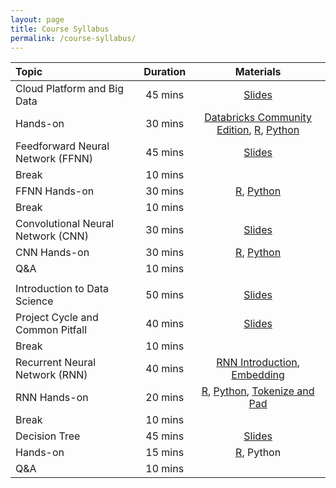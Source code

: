 ```yaml
---
layout: page
title: Course Syllabus
permalink: /course-syllabus/
---
```


| Topic | Duration | Materials |
| :--- | :---: | :---: |
| Cloud Platform and Big Data | 45 mins | [Slides](https://docs.google.com/presentation/d/1jWO1-Nloms0x1btYLevUqTBcycZo1SV_cvE9rmg24tM/edit?usp=sharing)   |
| Hands-on | 30 mins | [Databricks Community Edition](https://databricks.com/try-databricks), [R](https://databricks-prod-cloudfront.cloud.databricks.com/public/4027ec902e239c93eaaa8714f173bcfc/3981279215211072/4269117185296595/78755435857845/latest.html), [Python](https://github.com/happyrabbit/IntroDataScience/blob/master/Python/PysparkETL.ipynb)  |
| Feedforward Neural Network (FFNN) | 45 mins | [Slides](https://course2020.scientistcafe.com/slides/02DeepLearning/DNN/DNN_Intro.html)   |
| Break | 10 mins |  |
| FFNN Hands-on | 30 mins | [R](https://databricks-prod-cloudfront.cloud.databricks.com/public/4027ec902e239c93eaaa8714f173bcfc/3981279215211072/4269117185296628/78755435857845/latest.html), [Python](https://github.com/happyrabbit/IntroDataScience/blob/master/Python/FFNN.ipynb)  |
| Break | 10 mins |  |
| Convolutional Neural Network (CNN)  | 30 mins | [Slides](https://course2020.scientistcafe.com/slides/02DeepLearning/CNN/CNN_Intro.html)   |
| CNN Hands-on | 30 mins | [R](https://databricks-prod-cloudfront.cloud.databricks.com/public/4027ec902e239c93eaaa8714f173bcfc/3981279215211072/1821707097719970/78755435857845/latest.htmll), [Python](https://github.com/happyrabbit/IntroDataScience/blob/master/Python/CNN.ipynb)  |
| Q&A | 10 mins |  |
|  |  |  |
| Introduction to Data Science | 50 mins | [Slides](https://course2020.scientistcafe.com/slides/01introduction/introduction#(1))   |
| Project Cycle and Common Pitfall | 40 mins | [Slides](https://docs.google.com/presentation/d/1ah9P2FyIkeVWkz76ASq84R4tPkzikeMV9rL_uSZ4qmQ/edit?usp=sharing) |
| Break | 10 mins |  |
| Recurrent Neural Network (RNN) | 40 mins | [RNN Introduction](https://course2020.scientistcafe.com/slides/02DeepLearning/RNN/RNN_Intro.html), [Embedding](https://course2020.scientistcafe.com/slides/02DeepLearning/RNN/RNN_Embedding.html) |
| RNN Hands-on | 20 mins | [R](https://databricks-prod-cloudfront.cloud.databricks.com/public/4027ec902e239c93eaaa8714f173bcfc/3981279215211072/3137931017799475/78755435857845/latest.html), [Python](https://github.com/happyrabbit/IntroDataScience/blob/master/Python/RNN.ipynb), [Tokenize and Pad](https://github.com/happyrabbit/IntroDataScience/blob/master/Python/TokenizingPadding.ipynb) |
| Break | 10 mins |  |
| Decision Tree | 45 mins |[Slides](https://docs.google.com/presentation/d/1Qx5lycRASX8yFRhTNgC-_a_9wPugra8Iji5vhd-r7mU/edit#slide=id.p7) |
| Hands-on| 15 mins | [R](https://databricks-prod-cloudfront.cloud.databricks.com/public/4027ec902e239c93eaaa8714f173bcfc/3981279215211072/2153523447602836/78755435857845/latest.html), Python  |
| Q&A | 10 mins |  |